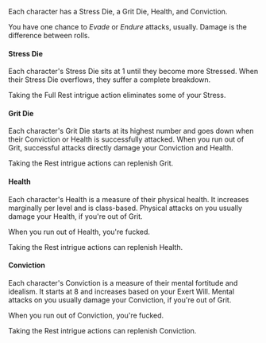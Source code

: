 Each character has a Stress Die, a Grit Die, Health, and Conviction.

You have one chance to _Evade_ or _Endure_ attacks, usually. Damage is the difference between rolls. 

#### Stress Die
Each character's Stress Die sits at 1 until they become more Stressed. When their Stress Die overflows, they suffer a complete breakdown.

Taking the Full Rest intrigue action eliminates some of your Stress.

#### Grit Die
Each character's Grit Die starts at its highest number and goes down when their Conviction or Health is successfully attacked. When you run out of Grit, successful attacks directly damage your Conviction and Health.

Taking the Rest intrigue actions can replenish Grit.

#### Health
Each character's Health is a measure of their physical health. It increases marginally per level and is class-based. Physical attacks on you usually damage your Health, if you're out of Grit.

When you run out of Health, you're fucked.

Taking the Rest intrigue actions can replenish Health.

#### Conviction
Each character's Conviction is a measure of their mental fortitude and idealism. It starts at 8 and increases based on your Exert Will. Mental attacks on you usually damage your Conviction, if you're out of Grit.

When you run out of Conviction, you're fucked.

Taking the Rest intrigue actions can replenish Conviction.
